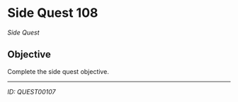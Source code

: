 # Side Quest 108

*Side Quest*

## Objective
Complete the side quest objective.

---
*ID: QUEST00107*